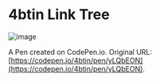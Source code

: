 # 4btin Link Tree 

![image](https://github.com/4btin/Link-Tree/assets/136545588/45cce3b9-c340-4c5f-936f-dc44447f7628)

A Pen created on CodePen.io. Original URL: [https://codepen.io/4btin/pen/yLQbEON](https://codepen.io/4btin/pen/yLQbEON).

